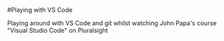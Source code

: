 #Playing with VS Code

Playing around with VS Code and git whilst watching John Papa's course "Visual Studio Code" on Pluralsight
